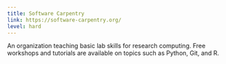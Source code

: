 ```yaml
---
title: Software Carpentry
link: https://software-carpentry.org/
level: hard
---
```

An organization teaching basic lab skills for research computing. Free workshops and tutorials are available on topics such as Python, Git, and R.

